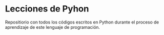 # Lecciones de Pyhon

Repositiorio con todos los códigos escritos en Python durante el proceso de aprendizaje de este lenguaje de programación. 

